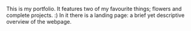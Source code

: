 This is my portfolio. 
It features two of my favourite things; flowers and complete projects. :) 
 In it there is a landing page: a brief yet descriptive overview of the webpage. 
 